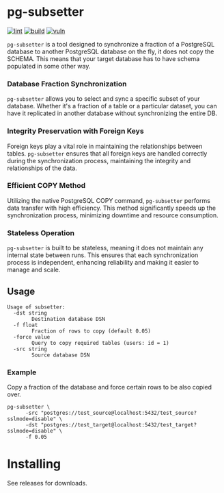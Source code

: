 # pg-subsetter

[![lint](https://github.com/teamniteo/pg-subsetter/actions/workflows/lint.yml/badge.svg)](https://github.com/teamniteo/pg-subsetter/actions/workflows/lint.yml) [![build](https://github.com/teamniteo/pg-subsetter/actions/workflows/go.yml/badge.svg)](https://github.com/teamniteo/pg-subsetter/actions/workflows/go.yml) [![vuln](https://github.com/teamniteo/pg-subsetter/actions/workflows/vuln.yml/badge.svg)](https://github.com/teamniteo/pg-subsetter/actions/workflows/vuln.yml)


`pg-subsetter` is a tool designed to synchronize a fraction of a PostgreSQL database to another PostgreSQL database on the fly, it does not copy the SCHEMA. This means that your target database has to have schema populated in some other way.

### Database Fraction Synchronization
`pg-subsetter` allows you to select and sync a specific subset of your database. Whether it's a fraction of a table or a particular dataset, you can have it replicated in another database without synchronizing the entire DB.

### Integrity Preservation with Foreign Keys
Foreign keys play a vital role in maintaining the relationships between tables. `pg-subsetter` ensures that all foreign keys are handled correctly during the synchronization process, maintaining the integrity and relationships of the data.

### Efficient COPY Method
Utilizing the native PostgreSQL COPY command, `pg-subsetter` performs data transfer with high efficiency. This method significantly speeds up the synchronization process, minimizing downtime and resource consumption.

### Stateless Operation
`pg-subsetter` is built to be stateless, meaning it does not maintain any internal state between runs. This ensures that each synchronization process is independent, enhancing reliability and making it easier to manage and scale.


## Usage

```
Usage of subsetter:
  -dst string
        Destination database DSN
  -f float
        Fraction of rows to copy (default 0.05)
  -force value
        Query to copy required tables (users: id = 1)
  -src string
        Source database DSN
```


### Example

Copy a fraction of the database and force certain rows to be also copied over.

```
pg-subsetter \
      -src "postgres://test_source@localhost:5432/test_source?sslmode=disable" \
      -dst "postgres://test_target@localhost:5432/test_target?sslmode=disable" \
      -f 0.05
```

# Installing

See releases for downloads.

